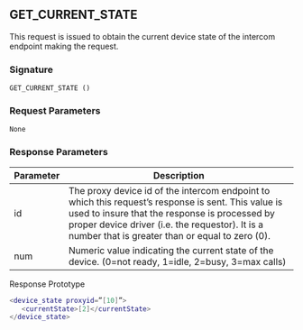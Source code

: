 ## GET\_CURRENT\_STATE

This request is issued to obtain the current device state of the intercom endpoint making the request.


### Signature

`GET_CURRENT_STATE ()`


### Request Parameters

`None`


### Response Parameters

| Parameter | Description |
| --- | --- |
| id | The proxy device id of the intercom endpoint to which this request’s response is sent. This value is used to insure that the response is processed by proper device driver (i.e. the requestor). It is a number that is greater than or equal to zero (0). |
| num | Numeric value indicating the current state of the device. (0=not ready, 1=idle, 2=busy, 3=max calls) |


Response Prototype

```lua
<device_state proxyid=”[10]”>
   <currentState>[2]</currentState>
</device_state>
```
